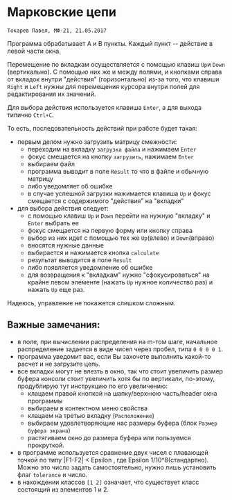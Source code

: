 # Марковские цепи
`Токарев Павел, МФ-21, 21.05.2017`

Программа обрабатывает А и В пункты.
Каждый пункт -- действие в левой части окна.

Перемещение по вкладкам осуществляется с помощью клавиш
 `Up`и `Down` (вертикально).
С помощью них же и между полями, и кнопками справа от вкладок
 внутри "действия" (горизонтально) из-за того,
 что клавиши `Right` и `Left` 
нужны для перемещения курсора внутри полей для
редактирования их значений.

Для выбора действия используется клавиша `Enter`, 
а для выхода типично `Ctrl+C`.

То есть, последовательность действий при работе будет такая:
- первым делом нужно загрузить матрицу смежности:
    - переходим на вкладку `загрузка файла` и нажимаем `Enter`
    - фокус смещается на кнопку `загрузить`, нажимаем `Enter`
    - выбираем файл
    - программа выводит в поле `Result`
     то что в файле и обычную матрицу
    - либо уведомляет об ошибке
    - в случае успешной загрузки нажимается клавиша `Up` и 
    фокус смещается с содержимого "действия" на "вкладки"
- для выбора действия следует:
    - с помощью клавиш `Up` и `Down` перейти на нужную 
    "вкладку" и `Enter` выбрать ее
    - фокус смещается на первую форму или кнопку справа
    - выбор из них идет с помощью тех же `Up`(влево)
     и `Down`(вправо)
    - вносятся нужные данные
    - выбирается и нажимается кнопка `calculate`
    - результат выводится в поле `Result`
    - либо появляется уведомление об ошибке
    - для возвращения к "вкладкам" нужно "сфокусироваться"
    на крайне левом элементе (нажать `Up` нужное количество
     раз) и нажать `Up` еще раз.

Надеюсь, управление не покажется слишком сложным.

## Важные замечания:
- в поле, при вычислении распределения на m-том шаге,
начальное распределение задается в виде чисел через пробел, 
типа `0 0 0 0 1`.
- программа уведомит вас, если Вы захочете выполнить какой-то
расчет и не загрузите цепь.
- все вкладки могут не влезть в окно, так что стоит увеличить
размер буфера консоли стоит увеличить хотя бы по 
вертикали, по-этому, продублирую тут инструкцию по
 его увеличению:
    - клацаем правой кнопкой на шапку/верхнюю 
    часть/header окна программы
    - выбираем в контектном меню свойства
    - клацаем на третью вкладку (`Расположение`)
    - выбираем удовлетворяющие нас размеры буфера 
    (блок `Размер буфера экрана`)
    - растягиваем окно до размера буфера или
     пользуемся прокруткой.
- в программе используется сравнение двух чисел с плавающей
точкой по типу |F1-F2| < Epsilon , где Epsilon 1/10^8(стандартно).
Можно это число задать самостоятельно, нужно лишь установить
флаг `tolerance` и число.
- в нахождении классов `[1 2]` означает, что существует класс
состоящий из элементов 1 и 2.